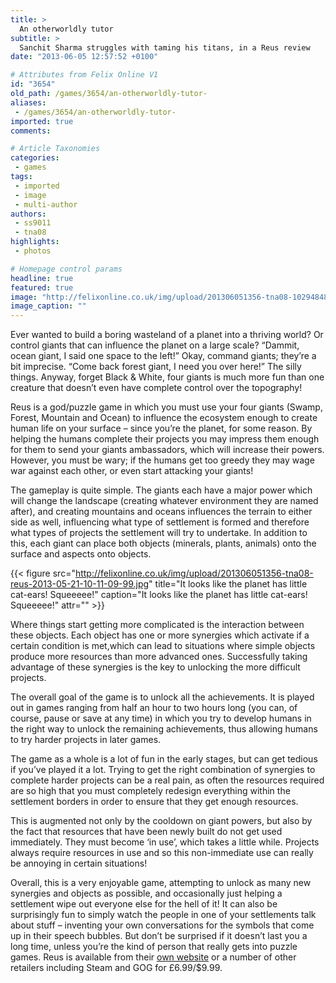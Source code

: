 ```yaml
---
title: >
  An otherworldly tutor
subtitle: >
  Sanchit Sharma struggles with taming his titans, in a Reus review
date: "2013-06-05 12:57:52 +0100"

# Attributes from Felix Online V1
id: "3654"
old_path: /games/3654/an-otherworldly-tutor-
aliases:
 - /games/3654/an-otherworldly-tutor-
imported: true
comments:

# Article Taxonomies
categories:
 - games
tags:
 - imported
 - image
 - multi-author
authors:
 - ss9011
 - tna08
highlights:
 - photos

# Homepage control params
headline: true
featured: true
image: "http://felixonline.co.uk/img/upload/201306051356-tna08-1029484828.jpg"
image_caption: ""
---
```


Ever wanted to build a boring wasteland of a planet into a thriving world? Or control giants that can influence the planet on a large scale? “Dammit, ocean giant, I said one space to the left!” Okay, command giants; they’re a bit imprecise. “Come back forest giant, I need you over here!” The silly things. Anyway, forget Black & White, four giants is much more fun than one creature that doesn’t even have complete control over the topography!

Reus is a god/puzzle game in which you must use your four giants (Swamp, Forest, Mountain and Ocean) to influence the ecosystem enough to create human life on your surface – since you’re the planet, for some reason. By helping the humans complete their projects you may impress them enough for them to send your giants ambassadors, which will increase their powers. However, you must be wary; if the humans get too greedy they may wage war against each other, or even start attacking your giants!

The gameplay is quite simple. The giants each have a major power which will change the landscape (creating whatever environment they are named after), and creating mountains and oceans influences the terrain to either side as well, influencing what type of settlement is formed and therefore what types of projects the settlement will try to undertake. In addition to this, each giant can place both objects (minerals, plants, animals) onto the surface and aspects onto objects.

{{< figure src="http://felixonline.co.uk/img/upload/201306051356-tna08-reus-2013-05-21-10-11-09-99.jpg" title="It looks like the planet has little cat-ears! Squeeeee!" caption="It looks like the planet has little cat-ears! Squeeeee!" attr="" >}}

Where things start getting more complicated is the interaction between these objects. Each object has one or more synergies which activate if a certain condition is met,which can lead to situations where simple objects produce more resources than more advanced ones. Successfully taking advantage of these synergies is the key to unlocking the more difficult projects.

The overall goal of the game is to unlock all the achievements. It is played out in games ranging from half an hour to two hours long (you can, of course, pause or save at any time) in which you try to develop humans in the right way to unlock the remaining achievements, thus allowing humans to try harder projects in later games.

The game as a whole is a lot of fun in the early stages, but can get tedious if you’ve played it a lot. Trying to get the right combination of synergies to complete harder projects can be a real pain, as often the resources required are so high that you must completely redesign everything within the settlement borders in order to ensure that they get enough resources.

This is augmented not only by the cooldown on giant powers, but also by the fact that resources that have been newly built do not get used immediately. They must become ‘in use’, which takes a little while. Projects always require resources in use and so this non-immediate use can really be annoying in certain situations!

Overall, this is a very enjoyable game, attempting to unlock as many new synergies and objects as possible, and occasionally just helping a settlement wipe out everyone else for the hell of it! It can also be surprisingly fun to simply watch the people in one of your settlements talk about stuff – inventing your own conversations for the symbols that come up in their speech bubbles. But don’t be surprised if it doesn’t last you a long time, unless you’re the kind of person that really gets into puzzle games. Reus is available from their [own website](http://www.reusgame.com/) or a number of other retailers including Steam and GOG for £6.99/$9.99.
